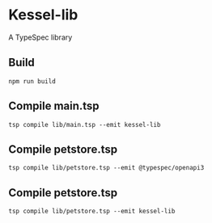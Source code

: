 # Kessel-lib
A TypeSpec library

## Build
```npm run build```

## Compile main.tsp
```tsp compile lib/main.tsp --emit kessel-lib```

## Compile petstore.tsp
```tsp compile lib/petstore.tsp --emit @typespec/openapi3```

## Compile petstore.tsp
```tsp compile lib/petstore.tsp --emit kessel-lib```